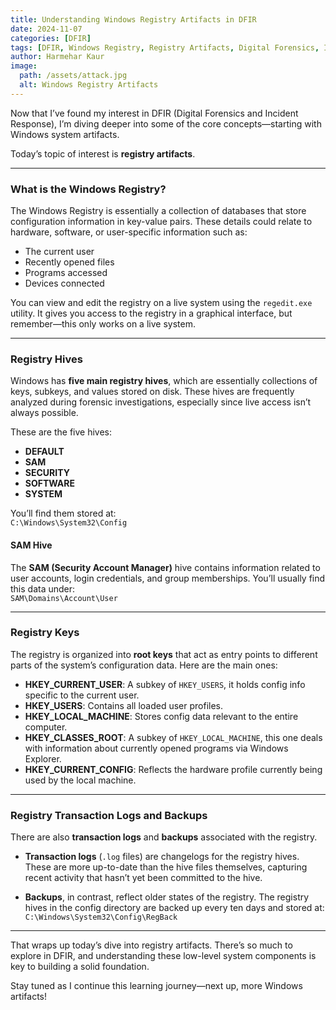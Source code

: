 ```yaml
---
title: Understanding Windows Registry Artifacts in DFIR  
date: 2024-11-07  
categories: [DFIR]  
tags: [DFIR, Windows Registry, Registry Artifacts, Digital Forensics, Incident Response]  
author: Harmehar Kaur  
image:  
  path: /assets/attack.jpg  
  alt: Windows Registry Artifacts  
---
```


Now that I’ve found my interest in DFIR (Digital Forensics and Incident Response), I’m diving deeper into some of the core concepts—starting with Windows system artifacts.

Today’s topic of interest is **registry artifacts**.

---

### What is the Windows Registry?

The Windows Registry is essentially a collection of databases that store configuration information in key-value pairs. These details could relate to hardware, software, or user-specific information such as:

- The current user
- Recently opened files
- Programs accessed
- Devices connected

You can view and edit the registry on a live system using the `regedit.exe` utility. It gives you access to the registry in a graphical interface, but remember—this only works on a live system.

---

### Registry Hives

Windows has **five main registry hives**, which are essentially collections of keys, subkeys, and values stored on disk. These hives are frequently analyzed during forensic investigations, especially since live access isn’t always possible.

These are the five hives:

- **DEFAULT**  
- **SAM**  
- **SECURITY**  
- **SOFTWARE**  
- **SYSTEM**  

You’ll find them stored at:  
`C:\Windows\System32\Config`

#### SAM Hive

The **SAM (Security Account Manager)** hive contains information related to user accounts, login credentials, and group memberships. You’ll usually find this data under:  
`SAM\Domains\Account\User`

---

### Registry Keys

The registry is organized into **root keys** that act as entry points to different parts of the system’s configuration data. Here are the main ones:

- **HKEY_CURRENT_USER**: A subkey of `HKEY_USERS`, it holds config info specific to the current user.
- **HKEY_USERS**: Contains all loaded user profiles.
- **HKEY_LOCAL_MACHINE**: Stores config data relevant to the entire computer.
- **HKEY_CLASSES_ROOT**: A subkey of `HKEY_LOCAL_MACHINE`, this one deals with information about currently opened programs via Windows Explorer.
- **HKEY_CURRENT_CONFIG**: Reflects the hardware profile currently being used by the local machine.

---

### Registry Transaction Logs and Backups

There are also **transaction logs** and **backups** associated with the registry.

- **Transaction logs** (`.log` files) are changelogs for the registry hives. These are more up-to-date than the hive files themselves, capturing recent activity that hasn’t yet been committed to the hive.
  
- **Backups**, in contrast, reflect older states of the registry. The registry hives in the config directory are backed up every ten days and stored at:  
  `C:\Windows\System32\Config\RegBack`

---

That wraps up today’s dive into registry artifacts. There’s so much to explore in DFIR, and understanding these low-level system components is key to building a solid foundation.

Stay tuned as I continue this learning journey—next up, more Windows artifacts!

